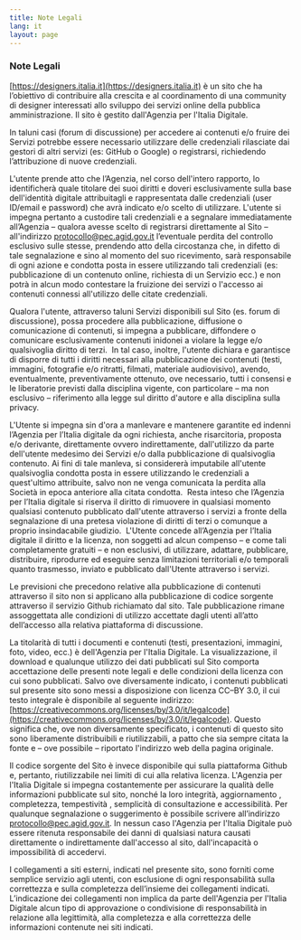 ```yaml
---
title: Note Legali
lang: it
layout: page
---
```


### Note Legali
[https://designers.italia.it](https://designers.italia.it) è un sito che ha l’obiettivo di contribuire alla crescita e al coordinamento di una community di designer interessati allo sviluppo dei servizi online della pubblica amministrazione.
Il sito è gestito dall'Agenzia per l'Italia Digitale.

In taluni casi (forum di discussione) per accedere ai contenuti e/o fruire dei Servizi potrebbe essere necessario utilizzare delle credenziali rilasciate dai gestori di altri servizi (es: GitHub o Google) o registrarsi, richiedendo l’attribuzione di nuove credenziali.

L'utente prende atto che l’Agenzia, nel corso dell'intero rapporto, lo identificherà quale titolare dei suoi diritti e doveri esclusivamente sulla base dell'identità digitale attribuitagli e rappresentata dalle credenziali (user ID/email e password) che avrà indicato e/o scelto di utilizzare. L'utente si impegna pertanto a custodire tali credenziali e a segnalare immediatamente all’Agenzia – qualora avesse scelto di registrarsi direttamente al Sito – all'indirizzo [protocollo@pec.agid.gov.it](mailto:protocollo@pec.agid.gov.it) l’eventuale perdita del controllo esclusivo sulle stesse, prendendo atto della circostanza che, in difetto di tale segnalazione e sino al momento del suo ricevimento, sarà responsabile di ogni azione e condotta posta in essere utilizzando tali credenziali (es: pubblicazione di un contenuto online, richiesta di un Servizio ecc.) e non potrà in alcun modo contestare la fruizione dei servizi o l'accesso ai contenuti connessi all'utilizzo delle citate credenziali.

Qualora l'utente, attraverso taluni Servizi disponibili sul Sito (es. forum di discussione), possa procedere alla pubblicazione, diffusione o comunicazione di contenuti, si impegna a pubblicare, diffondere o comunicare esclusivamente contenuti inidonei a violare la legge e/o qualsivoglia diritto di terzi. 
In tal caso, inoltre, l'utente dichiara e garantisce di disporre di tutti i diritti necessari alla pubblicazione dei contenuti (testi, immagini, fotografie e/o ritratti, filmati, materiale audiovisivo), avendo, eventualmente, preventivamente ottenuto, ove necessario, tutti i consensi e le liberatorie previsti dalla disciplina vigente, con particolare – ma non esclusivo – riferimento alla legge sul diritto d'autore e alla disciplina sulla privacy.

L'Utente si impegna sin d'ora a manlevare e mantenere garantite ed indenni l’Agenzia per l’Italia digitale da ogni richiesta, anche risarcitoria, proposta e/o derivante, direttamente ovvero indirettamente, dall'utilizzo da parte dell'utente medesimo dei Servizi e/o dalla pubblicazione di qualsivoglia contenuto. Ai fini di tale manleva, si considererà imputabile all'utente qualsivoglia condotta posta in essere utilizzando le credenziali a quest'ultimo attribuite, salvo non ne venga comunicata la perdita alla Società in epoca anteriore alla citata condotta. 
Resta inteso che l’Agenzia per l’Italia digitale si riserva il diritto di rimuovere in qualsiasi momento qualsiasi contenuto pubblicato dall'utente attraverso i servizi a fronte della segnalazione di una pretesa violazione di diritti di terzi o comunque a proprio insindacabile giudizio. 
L'Utente concede all’Agenzia per l’Italia digitale il diritto e la licenza, non soggetti ad alcun compenso – e come tali completamente gratuiti – e non esclusivi, di utilizzare, adattare, pubblicare, distribuire, riprodurre ed eseguire senza limitazioni territoriali e/o temporali quanto trasmesso, inviato e pubblicato dall'Utente attraverso i servizi. 

Le previsioni che precedono relative alla pubblicazione di contenuti attraverso il sito non si applicano alla pubblicazione di codice sorgente attraverso il servizio Github richiamato dal sito. Tale pubblicazione rimane assoggettata alle condizioni di utilizzo accettate dagli utenti all’atto dell’accesso alla relativa piattaforma di discussione.

La titolarità di tutti i documenti e contenuti (testi, presentazioni, immagini, foto, video, ecc.) è dell'Agenzia per l'Italia Digitale.
La visualizzazione, il download e qualunque utilizzo dei dati pubblicati sul Sito comporta accettazione delle presenti note legali e delle condizioni della licenza con cui sono pubblicati.
Salvo ove diversamente indicato, i contenuti pubblicati sul presente sito sono messi a disposizione con licenza CC–BY 3.0, il cui testo integrale è disponibile al seguente indirizzo: [https://creativecommons.org/licenses/by/3.0/it/legalcode](https://creativecommons.org/licenses/by/3.0/it/legalcode).
Questo significa che, ove non diversamente specificato, i contenuti di questo sito sono liberamente distribuibili e riutilizzabili, a patto che sia sempre citata la fonte e – ove possibile – riportato l'indirizzo web della pagina originale.

Il codice sorgente del Sito è invece disponibile qui sulla piattaforma Github e, pertanto, riutilizzabile nei limiti di cui alla relativa licenza.
L'Agenzia per l'Italia Digitale si impegna costantemente per assicurare la qualità delle informazioni pubblicate sul sito, nonché la loro integrità, aggiornamento , completezza, tempestività , semplicità di consultazione e accessibilità.
Per qualunque segnalazione o suggerimento è possibile scrivere all’indirizzo [protocollo@pec.agid.gov.it](mailto:protocollo@pec.agid.gov.it).
In nessun caso l'Agenzia per l'Italia Digitale può essere ritenuta responsabile dei danni di qualsiasi natura causati direttamente o indirettamente dall'accesso al sito, dall'incapacità o impossibilità di accedervi.

I collegamenti a siti esterni, indicati nel presente sito, sono forniti come semplice servizio agli utenti, con esclusione di ogni responsabilità sulla correttezza e sulla completezza dell’insieme dei collegamenti indicati.
L’indicazione dei collegamenti non implica da parte dell'Agenzia per l'Italia Digitale alcun tipo di approvazione o condivisione di responsabilità in relazione alla legittimità, alla completezza e alla correttezza delle informazioni contenute nei siti indicati.
